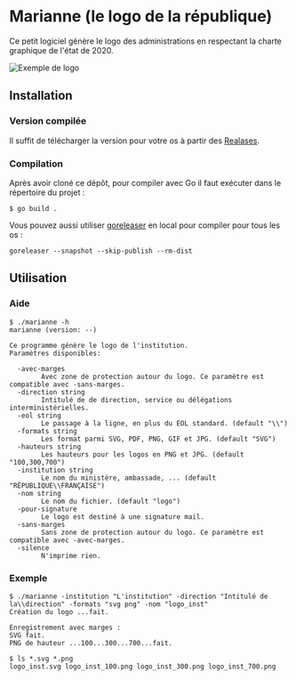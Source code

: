 # Marianne (le logo de la république)

Ce petit logiciel génère le logo des administrations en respectant la charte graphique de l'état de 2020.

![Exemple de logo](exemple/logo_inst.svg)
## Installation

### Version compilée

Il suffit de télécharger la version pour votre os à partir des [Realases](https://github.com/kpym/marianne/releases).

### Compilation

Après avoir cloné ce dépôt, pour compiler avec Go il faut exécuter dans le répertoire du projet :

```shell
$ go build .
```
Vous pouvez aussi utiliser [goreleaser](https://github.com/goreleaser/goreleaser/) en local pour compiler pour tous les os :

```shell
goreleaser --snapshot --skip-publish --rm-dist
```

## Utilisation

### Aide

```shell
$ ./marianne -h
marianne (version: --)

Ce programme génère le logo de l'institution.
Paramètres disponibles:

  -avec-marges
        Avec zone de protection autour du logo. Ce paramètre est compatible avec -sans-marges.
  -direction string
        Intitulé de de direction, service ou délégations interministérielles.
  -eol string
        Le passage à la ligne, en plus du EOL standard. (default "\\")
  -formats string
        Les format parmi SVG, PDF, PNG, GIF et JPG. (default "SVG")
  -hauteurs string
        Les hauteurs pour les logos en PNG et JPG. (default "100,300,700")
  -institution string
        Le nom du ministère, ambassade, ... (default "RÉPUBLIQUE\\FRANÇAISE")
  -nom string
        Le nom du fichier. (default "logo")
  -pour-signature
        Le logo est destiné à une signature mail.
  -sans-marges
        Sans zone de protection autour du logo. Ce paramètre est compatible avec -avec-marges.
  -silence
        N'imprime rien.
```

### Exemple

```shell
$ ./marianne -institution "L'institution" -direction "Intitulé de la\\direction" -formats "svg png" -nom "logo_inst"
Création du logo ...fait.

Enregistrement avec marges :
SVG fait.
PNG de hauteur ...100...300...700...fait.

$ ls *.svg *.png
logo_inst.svg logo_inst_100.png logo_inst_300.png logo_inst_700.png

```
